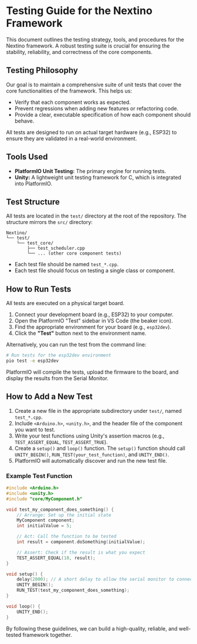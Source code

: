 # Testing Guide for the Nextino Framework

This document outlines the testing strategy, tools, and procedures for the Nextino framework. A robust testing suite is crucial for ensuring the stability, reliability, and correctness of the core components.

## Testing Philosophy

Our goal is to maintain a comprehensive suite of unit tests that cover the core functionalities of the framework. This helps us:

- Verify that each component works as expected.
- Prevent regressions when adding new features or refactoring code.
- Provide a clear, executable specification of how each component should behave.

All tests are designed to run on actual target hardware (e.g., ESP32) to ensure they are validated in a real-world environment.

## Tools Used

- **PlatformIO Unit Testing:** The primary engine for running tests.
- **Unity:** A lightweight unit testing framework for C, which is integrated into PlatformIO.

## Test Structure

All tests are located in the `test/` directory at the root of the repository. The structure mirrors the `src/` directory:

```plaintext
Nextino/
└── test/
    └── test_core/
        ├── test_scheduler.cpp
        └── ... (other core component tests)
```

- Each test file should be named `test_*.cpp`.
- Each test file should focus on testing a single class or component.

## How to Run Tests

All tests are executed on a physical target board.

1. Connect your development board (e.g., ESP32) to your computer.
2. Open the PlatformIO "Test" sidebar in VS Code (the beaker icon).
3. Find the appropriate environment for your board (e.g., `esp32dev`).
4. Click the **"Test"** button next to the environment name.

Alternatively, you can run the test from the command line:

```bash
# Run tests for the esp32dev environment
pio test -e esp32dev
```

PlatformIO will compile the tests, upload the firmware to the board, and display the results from the Serial Monitor.

## How to Add a New Test

1. Create a new file in the appropriate subdirectory under `test/`, named `test_*.cpp`.
2. Include `<Arduino.h>`, `<unity.h>`, and the header file of the component you want to test.
3. Write your test functions using Unity's assertion macros (e.g., `TEST_ASSERT_EQUAL`, `TEST_ASSERT_TRUE`).
4. Create a `setup()` and `loop()` function. The `setup()` function should call `UNITY_BEGIN()`, `RUN_TEST(your_test_function)`, and `UNITY_END()`.
5. PlatformIO will automatically discover and run the new test file.

### Example Test Function

```cpp
#include <Arduino.h>
#include <unity.h>
#include "core/MyComponent.h"

void test_my_component_does_something() {
    // Arrange: Set up the initial state
    MyComponent component;
    int initialValue = 5;

    // Act: Call the function to be tested
    int result = component.doSomething(initialValue);

    // Assert: Check if the result is what you expect
    TEST_ASSERT_EQUAL(10, result);
}

void setup() {
    delay(2000); // A short delay to allow the serial monitor to connect
    UNITY_BEGIN();
    RUN_TEST(test_my_component_does_something);
}

void loop() {
    UNITY_END();
}
```

By following these guidelines, we can build a high-quality, reliable, and well-tested framework together.
